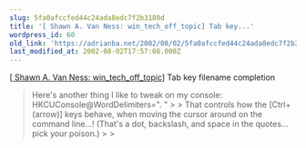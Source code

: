 ```yaml
---
slug: 5fa0afccfed44c24ada8edc7f2b3180d
title: '[ Shawn A. Van Ness: win_tech_off_topic] Tab key...'
wordpress_id: 60
old_link: 'https://adrianba.net/2002/08/02/5fa0afccfed44c24ada8edc7f2b3180d/'
last_modified_at: 2002-08-02T17:57:08.000Z
---
```



[[
Shawn A. Van Ness: win_tech_off_topic](http://groups.yahoo.com/group/win_tech_off_topic/message/8838)] Tab key filename
completion

<blockquote>Here's another thing I like to tweak on my console:
HKCUConsole@WordDelimiters=". "
> 
> That controls how the [Ctrl+(arrow)] keys behave, when moving
the cursor around on the command line...! (That's a dot, backslash,
and space in the quotes... pick your poison.)
> 
> </blockquote>
